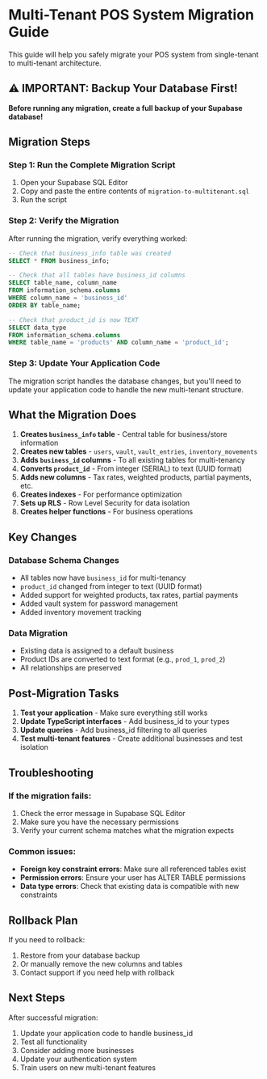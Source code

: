 # Multi-Tenant POS System Migration Guide

This guide will help you safely migrate your POS system from single-tenant to multi-tenant architecture.

## ⚠️ IMPORTANT: Backup Your Database First!

**Before running any migration, create a full backup of your Supabase database!**

## Migration Steps

### Step 1: Run the Complete Migration Script

1. Open your Supabase SQL Editor
2. Copy and paste the entire contents of `migration-to-multitenant.sql`
3. Run the script

### Step 2: Verify the Migration

After running the migration, verify everything worked:

```sql
-- Check that business_info table was created
SELECT * FROM business_info;

-- Check that all tables have business_id columns
SELECT table_name, column_name 
FROM information_schema.columns 
WHERE column_name = 'business_id' 
ORDER BY table_name;

-- Check that product_id is now TEXT
SELECT data_type 
FROM information_schema.columns 
WHERE table_name = 'products' AND column_name = 'product_id';
```

### Step 3: Update Your Application Code

The migration script handles the database changes, but you'll need to update your application code to handle the new multi-tenant structure.

## What the Migration Does

1. **Creates `business_info` table** - Central table for business/store information
2. **Creates new tables** - `users`, `vault`, `vault_entries`, `inventory_movements`
3. **Adds `business_id` columns** - To all existing tables for multi-tenancy
4. **Converts `product_id`** - From integer (SERIAL) to text (UUID format)
5. **Adds new columns** - Tax rates, weighted products, partial payments, etc.
6. **Creates indexes** - For performance optimization
7. **Sets up RLS** - Row Level Security for data isolation
8. **Creates helper functions** - For business operations

## Key Changes

### Database Schema Changes
- All tables now have `business_id` for multi-tenancy
- `product_id` changed from integer to text (UUID format)
- Added support for weighted products, tax rates, partial payments
- Added vault system for password management
- Added inventory movement tracking

### Data Migration
- Existing data is assigned to a default business
- Product IDs are converted to text format (e.g., `prod_1`, `prod_2`)
- All relationships are preserved

## Post-Migration Tasks

1. **Test your application** - Make sure everything still works
2. **Update TypeScript interfaces** - Add business_id to your types
3. **Update queries** - Add business_id filtering to all queries
4. **Test multi-tenant features** - Create additional businesses and test isolation

## Troubleshooting

### If the migration fails:
1. Check the error message in Supabase SQL Editor
2. Make sure you have the necessary permissions
3. Verify your current schema matches what the migration expects

### Common issues:
- **Foreign key constraint errors**: Make sure all referenced tables exist
- **Permission errors**: Ensure your user has ALTER TABLE permissions
- **Data type errors**: Check that existing data is compatible with new constraints

## Rollback Plan

If you need to rollback:
1. Restore from your database backup
2. Or manually remove the new columns and tables
3. Contact support if you need help with rollback

## Next Steps

After successful migration:
1. Update your application code to handle business_id
2. Test all functionality
3. Consider adding more businesses
4. Update your authentication system
5. Train users on new multi-tenant features
